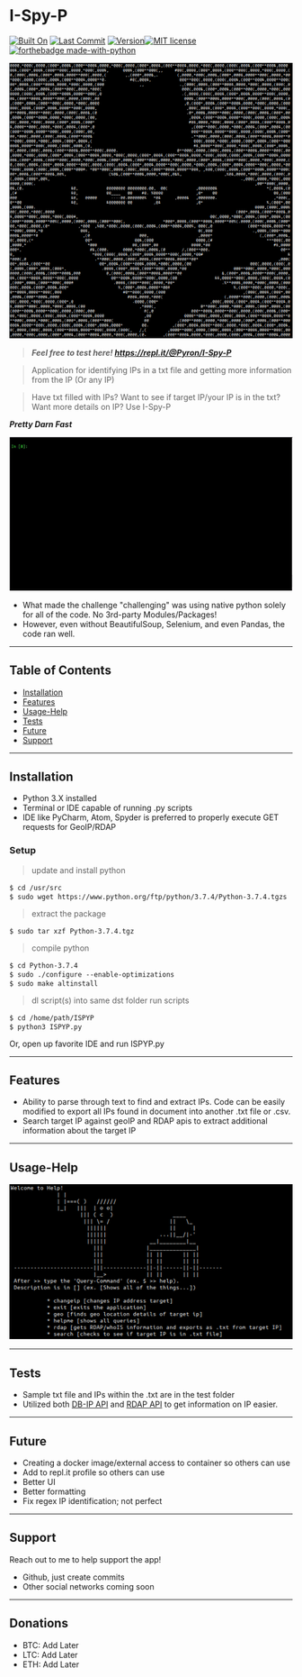 # I-Spy-P
[![Built On](https://img.shields.io/badge/python-3.7-brightgreen)](https://img.shields.io/badge/python-3.7-brightgreen) [![Last Commit](https://img.shields.io/github/last-commit/byhay1/python_challenge)](https://img.shields.io/github/last-commit/byhay1/python_challenge) [![Version](https://img.shields.io/badge/Version-1.0-blue)](https://img.shields.io/badge/Version-1.0-blue)[![MIT license](https://img.shields.io/badge/License-MIT-blue.svg)](https://lbesson.mit-license.org/) [![forthebadge made-with-python](http://ForTheBadge.com/images/badges/made-with-python.svg)](https://www.python.org/)

![ISPYP](https://raw.githubusercontent.com/byhay1/python_challenge/master/images/I-Spy-P.png)

> ***Feel free to test here! https://repl.it/@Pyron/I-Spy-P***

> Application for identifying IPs in a txt file and getting more information from the IP (Or any IP)

> Have txt filled with IPs? Want to see if target IP/your IP is in the txt? Want more details on IP? Use I-Spy-P




***Pretty Darn Fast***

![ISPYP_recording](https://github.com/byhay1/python_challenge/blob/master/images/ispyp_recording.gif)

- What made the challenge "challenging" was using native python solely for all of the code. No 3rd-party Modules/Packages!
- However, even without BeautifulSoup, Selenium, and even Pandas, the code ran well.


---

## Table of Contents 

- [Installation](#installation)
- [Features](#features)
- [Usage-Help](#usage-help)
- [Tests](#tests)
- [Future](#future)
- [Support](#support)



---

## Installation

- Python 3.X installed
- Terminal or IDE capable of running .py scripts
- IDE like PyCharm, Atom, Spyder is preferred to properly execute GET requests for GeoIP/RDAP

### Setup

> update and install python

```shell
$ cd /usr/src
$ sudo wget https://www.python.org/ftp/python/3.7.4/Python-3.7.4.tgzs
```

> extract the package

```shell
$ sudo tar xzf Python-3.7.4.tgz
```

> compile python

```shell
$ cd Python-3.7.4
$ sudo ./configure --enable-optimizations
$ sudo make altinstall
```

> dl script(s) into same dst folder
> run scripts

```shell
$ cd /home/path/ISPYP
$ python3 ISPYP.py
```
Or, open up favorite IDE and run ISPYP.py

---

## Features
- Ability to parse through text to find and extract IPs. Code can be easily modified to export all IPs found in document into another .txt file or .csv. 
- Search target IP against geoIP and RDAP apis to extract additional information about the target IP
---
## Usage-Help 
![helpme](https://raw.githubusercontent.com/byhay1/python_challenge/master/images/Help.png)

---
## Tests

- Sample txt file and IPs within the .txt are in the test folder
- Utilized both <a href="http://api.db-ip.com/v2/free/" target="_blank">DB-IP API</a> and 
<a href="https://www.rdap.net/ip/" target="_blank">RDAP API</a> to get information on IP easier.

---


## Future

- Creating a docker image/external access to container so others can use
- Add to repl.it profile so others can use
- Better UI
- Better formatting
- Fix regex IP identification; not perfect

---

## Support

Reach out to me to help support the app!

- Github, just create commits
- Other social networks coming soon 

---

## Donations

- BTC: Add Later
- LTC:  Add Later
- ETH:  Add Later
